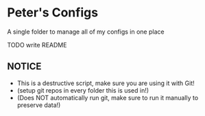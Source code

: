 
# Peter's Configs

A single folder to manage all of my configs in one place

TODO write README

## NOTICE
- This is a destructive script, make sure you are using it with Git!
- (setup git repos in every folder this is used in!)
- (Does NOT automatically run git, make sure to run it manually to preserve data!)
